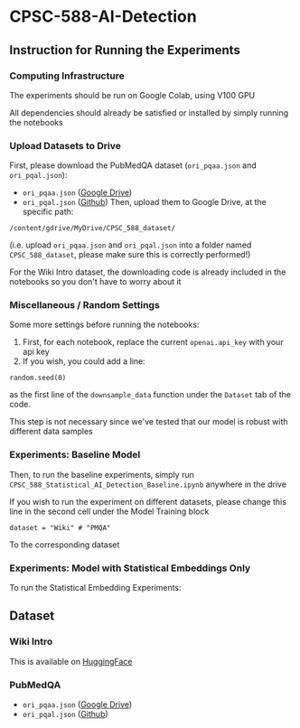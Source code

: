 # CPSC-588-AI-Detection

## Instruction for Running the Experiments
### Computing Infrastructure
The experiments should be run on Google Colab, using V100 GPU

All dependencies should already be satisfied or installed by simply running the notebooks

### Upload Datasets to Drive
First, please download the PubMedQA dataset (`ori_pqaa.json` and `ori_pqal.json`):
- `ori_pqaa.json` ([Google Drive](https://drive.google.com/file/d/15v1x6aQDlZymaHGP7cZJZZYFfeJt2NdS/view))
- `ori_pqal.json` ([Github](https://github.com/pubmedqa/pubmedqa/blob/master/data/ori_pqal.json))
Then, upload them to Google Drive, at the specific path:
```
/content/gdrive/MyDrive/CPSC_588_dataset/
```
(i.e. upload `ori_pqaa.json` and `ori_pqal.json` into a folder named `CPSC_588_dataset`, please make sure this is correctly performed!)

For the Wiki Intro dataset, the downloading code is already included in the notebooks so you don't have to worry about it

### Miscellaneous / Random Settings
Some more settings before running the notebooks:
1. First, for each notebook, replace the current `openai.api_key` with your api key
2. If you wish, you could add a line:
```
random.seed(0)
```
as the first line of the `downsample_data` function under the `Dataset` tab of the code.

This step is not necessary since we've tested that our model is robust with different data samples

### Experiments: Baseline Model
Then, to run the baseline experiments, simply run
`CPSC_588_Statistical_AI_Detection_Baseline.ipynb`
anywhere in the drive

If you wish to run the experiment on different datasets, please change this line in the second cell under the Model Training block
```
dataset = "Wiki" # "PMQA"
```
To the corresponding dataset

### Experiments: Model with Statistical Embeddings Only
To run the Statistical Embedding Experiments:

## Dataset

### Wiki Intro
This is available on [HuggingFace](https://huggingface.co/datasets/aadityaubhat/GPT-wiki-intro)

### PubMedQA
- `ori_pqaa.json` ([Google Drive](https://drive.google.com/file/d/15v1x6aQDlZymaHGP7cZJZZYFfeJt2NdS/view))
- `ori_pqal.json` ([Github](https://github.com/pubmedqa/pubmedqa/blob/master/data/ori_pqal.json))

